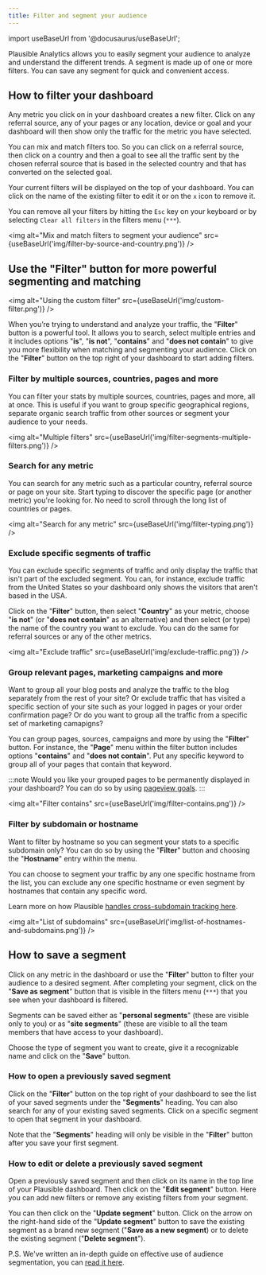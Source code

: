 ```yaml
---
title: Filter and segment your audience
---
```


import useBaseUrl from '@docusaurus/useBaseUrl';

Plausible Analytics allows you to easily segment your audience to analyze and understand the different trends. A segment is made up of one or more filters. You can save any segment for quick and convenient access.

## How to filter your dashboard 

Any metric you click on in your dashboard creates a new filter. Click on any referral source, any of your pages or any location, device or goal and your dashboard will then show only the traffic for the metric you have selected.

You can mix and match filters too. So you can click on a referral source, then click on a country and then a goal to see all the traffic sent by the chosen referral source that is based in the selected country and that has converted on the selected goal.

Your current filters will be displayed on the top of your dashboard. You can click on the name of the existing filter to edit it or on the `x` icon to remove it. 

You can remove all your filters by hitting the `Esc` key on your keyboard or by selecting `Clear all filters` in the filters menu (`***`).

<img alt="Mix and match filters to segment your audience" src={useBaseUrl('img/filter-by-source-and-country.png')} />

## Use the "Filter" button for more powerful segmenting and matching

<img alt="Using the custom filter" src={useBaseUrl('img/custom-filter.png')} />

When you’re trying to understand and analyze your traffic, the "**Filter**" button is a powerful tool. It allows you to search, select multiple entries and it includes options "**is**", "**is not**", "**contains**" and "**does not contain**" to give you more flexibility when matching and segmenting your audience. Click on the "**Filter**" button on the top right of your dashboard to start adding filters. 

### Filter by multiple sources, countries, pages and more

You can filter your stats by multiple sources, countries, pages and more, all at once. This is useful if you want to group specific geographical regions, separate organic search traffic from other sources or segment your audience to your needs.

<img alt="Multiple filters" src={useBaseUrl('img/filter-segments-multiple-filters.png')} />

### Search for any metric

You can search for any metric such as a particular country, referral source or page on your site. Start typing to discover the specific page (or another metric) you're looking for. No need to scroll through the long list of countries or pages.

<img alt="Search for any metric" src={useBaseUrl('img/filter-typing.png')} />

### Exclude specific segments of traffic

You can exclude specific segments of traffic and only display the traffic that isn't part of the excluded segment. You can, for instance, exclude traffic from the United States so your dashboard only shows the visitors that aren't based in the USA. 

Click on the "**Filter**" button, then select "**Country**" as your metric, choose "**is not**" (or "**does not contain**" as an alternative) and then select (or type) the name of the country you want to exclude. You can do the same for referral sources or any of the other metrics.

<img alt="Exclude traffic" src={useBaseUrl('img/exclude-traffic.png')} />

### Group relevant pages, marketing campaigns and more

Want to group all your blog posts and analyze the traffic to the blog separately from the rest of your site? Or exclude traffic that has visited a specific section of your site such as your logged in pages or your order confirmation page? Or do you want to group all the traffic from a specific set of marketing camapigns?

You can group pages, sources, campaigns and more by using the "**Filter**" button. For instance, the "**Page**" menu within the filter button includes options "**contains**" and "**does not contain**". Put any specific keyword to group all of your pages that contain that keyword.

:::note
Would you like your grouped pages to be permanently displayed in your dashboard? You can do so by using [pageview goals](pageview-goals.md).
:::

<img alt="Filter contains" src={useBaseUrl('img/filter-contains.png')} />

### Filter by subdomain or hostname

Want to filter by hostname so you can segment your stats to a specific subdomain only? You can do so by using the "**Filter**" button and choosing the "**Hostname**" entry within the menu.

You can choose to segment your traffic by any one specific hostname from the list, you can exclude any one specific hostname or even segment by hostnames that contain any specific word.

Learn more on how Plausible [handles cross-subdomain tracking here](subdomain-hostname-filter.md).

<img alt="List of subdomains" src={useBaseUrl('img/list-of-hostnames-and-subdomains.png')} />

## How to save a segment 

Click on any metric in the dashboard or use the "**Filter**" button to filter your audience to a desired segment. After completing your segment, click on the "**Save as segment**" button that is visible in the filters menu (`***`) that you see when your dashboard is filtered.

Segments can be saved either as "**personal segments**" (these are visible only to you) or as "**site segments**" (these are visible to all the team members that have access to your dashboard).

Choose the type of segment you want to create, give it a recognizable name and click on the "**Save**" button.

### How to open a previously saved segment

Click on the "**Filter**" button on the top right of your dashboard to see the list of your saved segments under the "**Segments**" heading. You can also search for any of your existing saved segments. Click on a specific segment to open that segment in your dashboard. 

Note that the "**Segments**" heading will only be visible in the "**Filter**" button after you save your first segment. 

### How to edit or delete a previously saved segment

Open a previously saved segment and then click on its name in the top line of your Plausible dashboard. Then click on the "**Edit segment**" button. Here you can add new filters or remove any existing filters from your segment. 

You can then click on the "**Update segment**" button. Click on the arrow on the right-hand side of the "**Update segment**" button to save the existing segment as a brand new segment ("**Save as a new segment**) or to delete the existing segment ("**Delete segment**").

P.S. We've written an in-depth guide on effective use of audience segmentation, you can [read it here](https://plausible.io/audience-segmentation).
